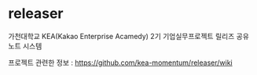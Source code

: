 # releaser
가천대학교 KEA(Kakao Enterprise Acamedy) 2기 기업실무프로젝트 릴리즈 공유 노트 시스템

프로젝트 관련한 정보 : https://github.com/kea-momentum/releaser/wiki

